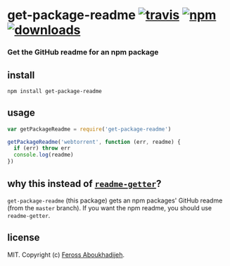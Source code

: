 # get-package-readme [![travis][travis-image]][travis-url] [![npm][npm-image]][npm-url] [![downloads][downloads-image]][downloads-url]

[travis-image]: https://img.shields.io/travis/feross/get-package-readme.svg?style=flat
[travis-url]: https://travis-ci.org/feross/get-package-readme
[npm-image]: https://img.shields.io/npm/v/get-package-readme.svg?style=flat
[npm-url]: https://npmjs.org/package/get-package-readme
[downloads-image]: https://img.shields.io/npm/dm/get-package-readme.svg?style=flat
[downloads-url]: https://npmjs.org/package/get-package-readme

### Get the GitHub readme for an npm package

## install

```
npm install get-package-readme
```

## usage

```js
var getPackageReadme = require('get-package-readme')

getPackageReadme('webtorrent', function (err, readme) {
  if (err) throw err
  console.log(readme)
})
```

## why this instead of [`readme-getter`](https://www.npmjs.com/package/readme-getter)?

`get-package-readme` (this package) gets an npm packages' GitHub readme (from the `master`
branch). If you want the npm readme, you should use `readme-getter`.

## license

MIT. Copyright (c) [Feross Aboukhadijeh](http://feross.org).
